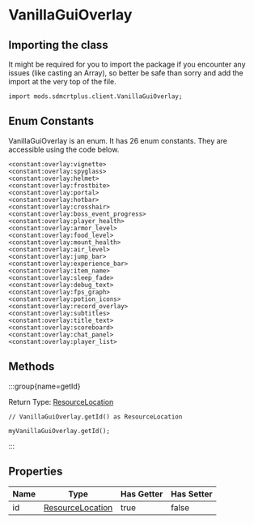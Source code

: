 # VanillaGuiOverlay

## Importing the class

It might be required for you to import the package if you encounter any issues (like casting an Array), so better be safe than sorry and add the import at the very top of the file.
```zenscript
import mods.sdmcrtplus.client.VanillaGuiOverlay;
```


## Enum Constants

VanillaGuiOverlay is an enum. It has 26 enum constants. They are accessible using the code below.

```zenscript
<constant:overlay:vignette>
<constant:overlay:spyglass>
<constant:overlay:helmet>
<constant:overlay:frostbite>
<constant:overlay:portal>
<constant:overlay:hotbar>
<constant:overlay:crosshair>
<constant:overlay:boss_event_progress>
<constant:overlay:player_health>
<constant:overlay:armor_level>
<constant:overlay:food_level>
<constant:overlay:mount_health>
<constant:overlay:air_level>
<constant:overlay:jump_bar>
<constant:overlay:experience_bar>
<constant:overlay:item_name>
<constant:overlay:sleep_fade>
<constant:overlay:debug_text>
<constant:overlay:fps_graph>
<constant:overlay:potion_icons>
<constant:overlay:record_overlay>
<constant:overlay:subtitles>
<constant:overlay:title_text>
<constant:overlay:scoreboard>
<constant:overlay:chat_panel>
<constant:overlay:player_list>
```
## Methods

:::group{name=getId}

Return Type: [ResourceLocation](/vanilla/api/resource/ResourceLocation)

```zenscript
// VanillaGuiOverlay.getId() as ResourceLocation

myVanillaGuiOverlay.getId();
```

:::


## Properties

| Name |                            Type                            | Has Getter | Has Setter |
|------|------------------------------------------------------------|------------|------------|
| id   | [ResourceLocation](/vanilla/api/resource/ResourceLocation) | true       | false      |

